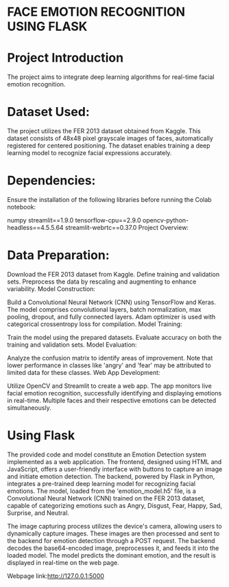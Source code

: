 # FACE EMOTION RECOGNITION USING FLASK

# Project Introduction
The project aims to integrate deep learning algorithms for real-time facial emotion recognition.

# Dataset Used:
The project utilizes the FER 2013 dataset obtained from Kaggle. This dataset consists of 48x48 pixel grayscale images of faces, automatically registered for centered positioning. The dataset enables training a deep learning model to recognize facial expressions accurately.

# Dependencies:
Ensure the installation of the following libraries before running the Colab notebook:

numpy
streamlit==1.9.0
tensorflow-cpu==2.9.0
opencv-python-headless==4.5.5.64
streamlit-webrtc==0.37.0
Project Overview:

# Data Preparation:

Download the FER 2013 dataset from Kaggle.
Define training and validation sets.
Preprocess the data by rescaling and augmenting to enhance variability.
Model Construction:

Build a Convolutional Neural Network (CNN) using TensorFlow and Keras.
The model comprises convolutional layers, batch normalization, max pooling, dropout, and fully connected layers.
Adam optimizer is used with categorical crossentropy loss for compilation.
Model Training:

Train the model using the prepared datasets.
Evaluate accuracy on both the training and validation sets.
Model Evaluation:

Analyze the confusion matrix to identify areas of improvement.
Note that lower performance in classes like 'angry' and 'fear' may be attributed to limited data for these classes.
Web App Development:

Utilize OpenCV and Streamlit to create a web app.
The app monitors live facial emotion recognition, successfully identifying and displaying emotions in real-time.
Multiple faces and their respective emotions can be detected simultaneously.

# Using Flask
The provided code and model constitute an Emotion Detection system implemented as a web application. The frontend, designed using HTML and JavaScript, offers a user-friendly interface with buttons to capture an image and initiate emotion detection. The backend, powered by Flask in Python, integrates a pre-trained deep learning model for recognizing facial emotions. The model, loaded from the 'emotion_model.h5' file, is a Convolutional Neural Network (CNN) trained on the FER 2013 dataset, capable of categorizing emotions such as Angry, Disgust, Fear, Happy, Sad, Surprise, and Neutral.

The image capturing process utilizes the device's camera, allowing users to dynamically capture images. These images are then processed and sent to the backend for emotion detection through a POST request. The backend decodes the base64-encoded image, preprocesses it, and feeds it into the loaded model. The model predicts the dominant emotion, and the result is displayed in real-time on the web page.

Webpage link:http://127.0.0.1:5000
